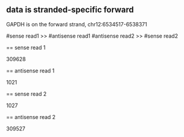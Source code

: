
## data is stranded-specific forward

GAPDH is on the forward strand, chr12:6534517-6538371

#sense read1 >> #antisense read1
#antisense read2 >> #sense read2

== sense read 1

309628

== antisense read 1

1021

== sense read 2

1027

== antisense read 2

309527
